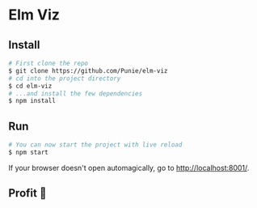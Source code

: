 # Elm Viz

## Install

```bash
# First clone the repo
$ git clone https://github.com/Punie/elm-viz
# cd into the project directory
$ cd elm-viz
# ...and install the few dependencies
$ npm install
```

## Run

```bash
# You can now start the project with live reload
$ npm start
```

If your browser doesn't open automagically, go to [http://localhost:8001/](http://localhost:8001/).

## Profit :rocket:
